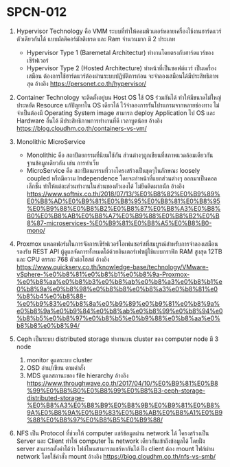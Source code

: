 # SPCN-012
1. Hypervisor Technology คือ VMM ระบบที่ทำให้คอมพิวเตอร์หลายเครื่องใช้งานฮาร์ดแวร์ตัวเดียวกันได้ แบบมัลติคอร์มัลติเธรด และ Ram จำนวนมาก มี 2 ประเภท
      - Hypervisor Type 1 (Baremetal Architectur) ทำงานโดยตรงกับฮาร์ดแวร์ของเซิร์ฟเวอร์
      - Hypervisor Type 2 (Hosted Architecture) ทำหน้าที่เป็นซอฟต์แวร์ เป็นเครื่องเสมือน ต้องการใช้ฮาร์ดแวร์ต้องผ่านระบบปฏิบัติการก่อน จะจำลองเสมือนได้มีประสิทธิภาพสุด
    อ้างอิง https://personet.co.th/hypervisor/
    
2. Container Technology จะติดตั้งอยู่บน Host OS ใช้ OS ร่วมกันได้ ทำให้มีขนาดไม่ใหญ่ ประหยัด Resource แก้ปัญหาใน OS เดียวได้ ไว้จำลองการรันโปรแกรมจากหลายช่องทาง ไม่จำเป็นต้องมี Operating System image สามารถ deploy Application ไป OS และ Hardware อื่นได้ มีประสิทธิภาพการทำงานที่ดี เวลาบูตน้อย
    อ้างอิง https://blog.cloudhm.co.th/containers-vs-vm/
    
3. Monolithic MicroService 
      - Monolithic คือ สถาปัตยกรรมที่นิยมใช้กัน ส่วนต่างๆถูกเขียนที่สภาพแวดล้อมเดียวกัน ฐานข้อมูลเดียวกัน เช่น การทำเว็บ 
      - MicroService คือ สถาปัตนกรรมที่วางโครงสร้างเป็นชุดๆในลักษณะ loosely coupled หรือมีความ Independence โดยจะทำหน้าที่แยกส่วนต่างๆ ออกมาเป็นคอลเล็กชั่น ทำให้แต่ละส่วนทำงานในส่วนของตัวเองได้ ไม่ยึดติดมากนัก
     อ้างอิง https://www.softnix.co.th/2018/07/13/%E0%B8%82%E0%B9%89%E0%B8%AD%E0%B9%81%E0%B8%95%E0%B8%81%E0%B8%95%E0%B9%88%E0%B8%B2%E0%B8%87%E0%B8%A3%E0%B8%B0%E0%B8%AB%E0%B8%A7%E0%B9%88%E0%B8%B2%E0%B8%87-microservices-%E0%B9%81%E0%B8%A5%E0%B8%B0-mono/
     
4. Proxmox แพลตฟอร์มในการจัดการเซิร์ฟเวอร์โอเพ่นซอร์สที่สมบูรณ์สำหรับการจำลองเสมือน รองรับ REST API ผู้ดูแลจัดการทั้งหมดได้ด้วยอินเตอร์เฟซผู้ใช้แบบกราฟิก RAM สูงสุด 12TB และ CPU ตรรกะ 768 ตัวต่อโฮสต์
     อ้างอิง https://www.quickserv.co.th/knowledge-base/technology/VMware-vSphere-%e0%b8%81%e0%b8%b1%e0%b8%9a-Proxmox-%e0%b8%aa%e0%b8%b3%e0%b8%ab%e0%b8%a3%e0%b8%b1%e0%b8%9a%e0%b8%98%e0%b8%b8%e0%b8%a3%e0%b8%81%e0%b8%b4%e0%b8%88-%e0%b9%83%e0%b8%8a%e0%b9%89%e0%b9%81%e0%b8%9a%e0%b8%9a%e0%b9%84%e0%b8%ab%e0%b8%99%e0%b8%94%e0%b8%b5%e0%b8%97%e0%b8%b5%e0%b9%88%e0%b8%aa%e0%b8%b8%e0%b8%94/
5. Ceph เป็นระบบ distributed storage ทำงานบน cluster ของ computer node มี 3 node
    1. monitor ดูแลระบบ cluster
    2. OSD อ่าน/เขียน ตามคำสั่ง
    3. MDS ดูแลสถานะของ file hierarchy
     อ้างอิง https://www.throughwave.co.th/2017/04/10/%E0%B9%81%E0%B8%99%E0%B8%B0%E0%B8%99%E0%B8%B3-ceph-storage-distributed-storage-%E0%B8%A3%E0%B8%B9%E0%B8%9B%E0%B9%81%E0%B8%9A%E0%B8%9A%E0%B9%83%E0%B8%AB%E0%B8%A1%E0%B9%88%E0%B8%97%E0%B8%B5%E0%B9%88/
6. NFS เป็น Protocol ที่ช่วยให้ computer แชร์ข้อมูลผ่าน network ได้ โครงสร้างเป็น Server และ Client ทำให้ computer ใน network เดียวกันเข้าถึงข้อมูลได้ โดยฝั่ง server สามารถตั้งค่าได้ว่า ไฟล์ไหนสามารถแชร์หากันได้ ฝั่ง client ต้อง mount ไฟล์ผ่าน network โดยใช้คำสั่ง mount
      อ้างอิง https://blog.cloudhm.co.th/nfs-vs-smb/
                      

